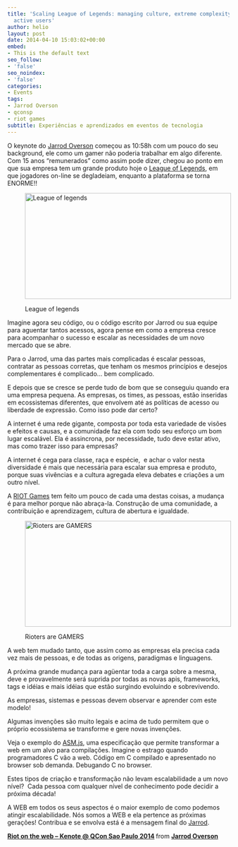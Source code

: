 ```yaml
---
title: 'Scaling League of Legends: managing culture, extreme complexity and 30 million
  active users'
author: helio
layout: post
date: 2014-04-10 15:03:02+00:00
embed:
- This is the default text
seo_follow:
- 'false'
seo_noindex:
- 'false'
categories:
- Events
tags:
- Jarrod Overson
- qconsp
- riot games
subtitle: Experiências e aprendizados em eventos de tecnologia
---
```

O keynote do [Jarrod Overson][1] começou as 10:58h com um pouco do seu background, ele como um gamer não poderia trabalhar em algo diferente. Com 15 anos &#8220;remunerados&#8221; como assim pode dizer, chegou ao ponto em que sua empresa tem um grande produto hoje o [League of Legends][2], em que jogadores on-line se degladeiam, enquanto a plataforma se torna ENORME!!<figure id="attachment_825" style="width: 468px" class="wp-caption aligncenter">

[<img class="size-full wp-image-825" alt="League of legends" src="/uploads/2014/04/League-of-legends-3.jpg" width="468" height="240" srcset="/uploads/2014/04/League-of-legends-3.jpg 468w, /uploads/2014/04/League-of-legends-3-300x153.jpg 300w" sizes="(max-width: 468px) 100vw, 468px" />][3]<figcaption class="wp-caption-text">League of legends</figcaption></figure> 

Imagine agora seu código, ou o código escrito por Jarrod ou sua equipe para aguentar tantos acessos, agora pense em como a empresa cresce para acompanhar o sucesso e escalar as necessidades de um novo mercado que se abre.

Para o Jarrod, uma das partes mais complicadas é escalar pessoas, contratar as pessoas corretas, que tenham os mesmos princípios e desejos complementares é complicado&#8230; bem complicado.

E depois que se cresce se perde tudo de bom que se conseguiu quando era uma empresa pequena. As empresas, os times, as pessoas, estão inseridas em ecossistemas diferentes, que envolvem até as políticas de acesso ou liberdade de expressão. Como isso pode dar certo?

A internet é uma rede gigante, composta por toda esta variedade de visões e efeitos e causas, e a comunidade faz ela com todo seu esforço um bom lugar escalável. Ela é assincrona, por necessidade, tudo deve estar ativo, mas como trazer isso para empresas?

A internet é cega para classe, raça e espécie,  e achar o valor nesta diversidade é mais que necessária para escalar sua empresa e produto, porque suas vivências e a cultura agregada eleva debates e criações a um outro nível.

A [RIOT Games][4] tem feito um pouco de cada uma destas coisas, a mudança é para melhor porque não abraça-la. Construção de uma comunidade, a contribuição e aprendizagem, cultura de abertura e igualdade.<figure id="attachment_827" style="width: 468px" class="wp-caption aligncenter">

[<img class="size-full wp-image-827" alt="Rioters are GAMERS" src="/uploads/2014/04/rioters.png" width="468" height="240" srcset="/uploads/2014/04/rioters.png 468w, /uploads/2014/04/rioters-300x153.png 300w" sizes="(max-width: 468px) 100vw, 468px" />][5]<figcaption class="wp-caption-text">Rioters are GAMERS</figcaption></figure> 

A web tem mudado tanto, que assim como as empresas ela precisa cada vez mais de pessoas, e de todas as origens, paradigmas e linguagens.

A próxima grande mudança para agüentar toda a carga sobre a mesma, deve e provavelmente será suprida por todas as novas apis, frameworks, tags e idéias e mais idéias que estão surgindo evoluindo e sobrevivendo.

As empresas, sistemas e pessoas devem observar e aprender com este modelo!

Algumas invenções são muito legais e acima de tudo permitem que o próprio ecossistema se transforme e gere novas invenções.

Veja o exemplo do [ASM.js][6], uma especificação que permite transformar a web em um alvo para compilações. Imagine o estrago quando programadores C vão a web. Código em C compilado e apresentado no browser sob demanda. Debugando C no browser.

Estes tipos de criação e transformação não levam escalabilidade a um novo nível?  Cada pessoa com qualquer nível de conhecimento pode decidir a próxima década!

A WEB em todos os seus aspectos é o maior exemplo de como podemos atingir escalabilidade. Nós somos a WEB e ela pertence as próximas gerações! Contribua e se envolva está é a mensagem final do [Jarrod][7].

<div style="margin-bottom:5px">
  <strong> <a href="https://www.slideshare.net/JarrodOverson/riot-on-the-web-kenote-qcon-sao-paulo-2014" title="Riot on the web - Kenote @ QCon Sao Paulo 2014" target="_blank">Riot on the web &#8211; Kenote @ QCon Sao Paulo 2014</a> </strong> from <strong><a href="http://www.slideshare.net/JarrodOverson" target="_blank">Jarrod Overson</a></strong>
</div>

 [1]: http://qconsp.com/user/jarrod-overson
 [2]: http://na.leagueoflegends.com/ "League of Legends"
 [3]: /uploads/2014/04/League-of-legends-3.jpg
 [4]: http://www.riotgames.com/ "Riot Game"
 [5]: /uploads/2014/04/rioters.png
 [6]: http://asmjs.org/ "ASM.js"
 [7]: https://twitter.com/jsoverson "Jarred Overson - Twitter"